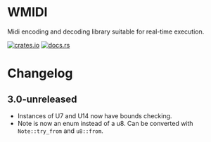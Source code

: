 # WMIDI

Midi encoding and decoding library suitable for real-time execution.

[![crates.io](https://img.shields.io/crates/v/wmidi.svg)](https://crates.io/crates/wmidi)
[![docs.rs](https://docs.rs/wmidi/badge.svg)](https://docs.rs/wmidi)

# Changelog

## 3.0-unreleased

* Instances of U7 and U14 now have bounds checking.
* Note is now an enum instead of a u8. Can be converted with `Note::try_from` and `u8::from`.
